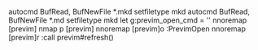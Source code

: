 
autocmd BufRead, BufNewFile *.mkd setfiletype mkd
autocmd BufRead, BufNewFile *.md  setfiletype mkd
let g:previm_open_cmd = ''
nnoremap [previm] <Nop>
nmap <Space>p [previm]
nnoremap <silent> [previm]o :<C-u>PrevimOpen<CR>
nnoremap <silent> [previm]r :call previm#refresh()<CR>
